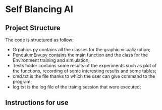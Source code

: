 # Self Blancing AI
## Project Structure
  The code is structured as follow:
  - Grpahics.py contains all the classes for the graphic visualizzation;
  - PendulumEnv.py contains the main function and the class for the Environment training and simiulation;
  - Tests folder contains some results of the experiments such as plot of the functions, recording of some interesting results and some tables;
  - cmd.txt is the file thanks to which the user can give command to the program;
  - log.txt is the log file of the trainig session that were executed;
## Instructions for use
